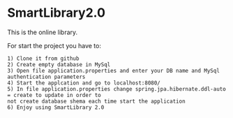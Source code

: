# SmartLibrary2.0

This is the online library. 

For start the project you have to:

    1) Clone it from github
    2) Create empty database in MySql
    3) Open file application.properties and enter your DB name and MySql authentication parameters
    4) Start the applcation and go to localhost:8080/
    5) In file application.properties change spring.jpa.hibernate.ddl-auto = create to update in order to 
    not create database shema each time start the application
    6) Enjoy using SmartLibrary 2.0
